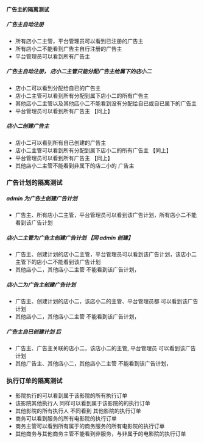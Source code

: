 #### 广告主的隔离测试
##### 广告主自动注册
* 所有店小二主管，平台管理员可以看到已注册的广告主
* 所有店小二不能看到广告主自行注册的广告主
* 平台管理员可以看到所有广告主
##### 广告主自动注册， 店小二主管只能分配广告主给属下的店小二
* 店小二可以看到分配给自已的广告主
* 店小二主管可以看到所有分配到属下店小二的所有广告主
* 其他店小二主管以及其他店小二不能看到没有分配给自已或自已属下的广告主
* 平台管理员可以看到所有广告主 【同上】
##### 店小二创建广告主
* 店小二可以看到所有自已创建的广告主
* 店小二主管可以看到所有分配到属下店小二的所有广告主 【同上】
* 平台管理员可以看到所有广告主 【同上】
* 其他店小二主管不能看到非属下的店二小的 广告主

### 广告计划的隔离测试
##### admin 为广告主创建广告计划
* 广告主、所有店小二主管，平台管理员可以看到该广告计划，所有店小二不能看到该广告计划

##### 店小二主管为广告主创建广告计划 【同 admin 创建】
* 广告主、创建计划的店小二主管，平台管理员可以看到该广告计划，该店小二主管下的店小二不能看到该广告计划
* 其他店小二，其他店小二主管 不能看到该广告计划，

##### 店小二为广告主创建广告计划
* 广告主、创建计划的店小二，该店小二的主管、平台管理员都 可以看到该广告计划 
* 其他店小二，其他店小二主管 不能看到该广告计划，

##### 广告主自已创建计划 后
* 广告主、广告主关联的店小二，该店小二的主管, 平台管理员 可以看到该广告计划
* 其他广告主、其他店小二，其他店小二主管 不能看到该广告计划，

### 执行订单的隔离测试
* 影院执行的可以看到属于该影院的所有执行订单
* 该影院其他执行人 同样可以看到属于该影院的的执行订单
* 其他影院的所有执行人 不同看到 其他影院的执行订单
* 商务可以看到服务的所有电影院的执行订单
* 商务主管可以看到所有属于的商务服务的所有电影院的执行订单
* 其他商务与其他商务主管不能看到非服务，与非属于的电影院的执行订单
